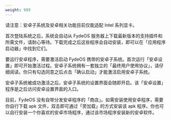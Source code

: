 ```yaml
---
weight: 989
---
```


请注意：安卓子系统及安卓相关功能目前仅能适配 Intel 系列显卡。

首次登陆系统之后，系统会自动从 FydeOS 服务器上下载最新版本的支持插件和所需文件，请耐心等待。下载完成之后这些程序会自动安装，即可以在「应用程序启动器」中找到它们。

要运行安卓程序，需要激活启动 FydeOS 携带的安卓子系统。首次运行「安卓设置」即可开始激活过程。安卓子系统拥有一套独立的「最终用户使用协议」，请仔细阅读。你只有勾选同意之后点击「确认启动」才能激活启用安卓子系统。

安卓子系统被成功激活之后，安卓子系统的设置界面会随即开启。该「安卓设置」程序是之后访问安卓设置界面的入口。

目前，FydeOS 没有自带分发安卓程序的「商店」。如需安装使用安卓程序，需要你自行下载 apk 文件，双击即可通过「旁加载」的方式安装该 apk 程序。你也可以自行安装一个你喜欢的安卓市场程序，通过该市场程序安装新的安卓软件。